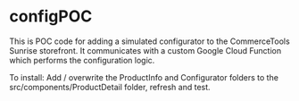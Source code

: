 # configPOC

This is POC code for adding a simulated configurator to the CommerceTools Sunrise storefront.  It communicates with a custom Google Cloud Function which performs the configuration logic.

To install:
Add / overwrite the ProductInfo and Configurator folders to the src/components/ProductDetail folder, refresh and test.
